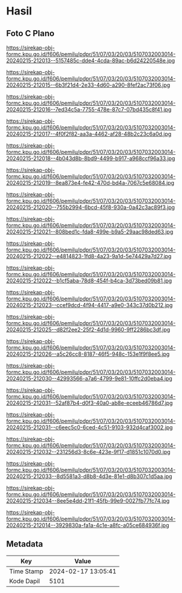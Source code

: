 # Hasil

## Foto C Plano

https://sirekap-obj-formc.kpu.go.id/f606/pemilu/pdpr/51/07/03/20/03/5107032003014-20240215-212013--5157485c-dde4-4cda-89ac-b6d24220548e.jpg

https://sirekap-obj-formc.kpu.go.id/f606/pemilu/pdpr/51/07/03/20/03/5107032003014-20240215-212015--6b3f21d4-2e33-4d60-a290-8fef2ac73f06.jpg

https://sirekap-obj-formc.kpu.go.id/f606/pemilu/pdpr/51/07/03/20/03/5107032003014-20240215-212016--7ed34c5a-7755-478e-87c7-07bd435c8f41.jpg

https://sirekap-obj-formc.kpu.go.id/f606/pemilu/pdpr/51/07/03/20/03/5107032003014-20240215-212017--4f0f2f82-aa3a-4462-af28-48b2c23c6a0d.jpg

https://sirekap-obj-formc.kpu.go.id/f606/pemilu/pdpr/51/07/03/20/03/5107032003014-20240215-212018--4b043d8b-8bd9-4499-b917-a968ccf96a33.jpg

https://sirekap-obj-formc.kpu.go.id/f606/pemilu/pdpr/51/07/03/20/03/5107032003014-20240215-212019--8ea873e4-fe42-470d-bd4a-7067c5e68084.jpg

https://sirekap-obj-formc.kpu.go.id/f606/pemilu/pdpr/51/07/03/20/03/5107032003014-20240215-212020--755b2994-6bcd-45f8-930a-0a42c3ac89f3.jpg

https://sirekap-obj-formc.kpu.go.id/f606/pemilu/pdpr/51/07/03/20/03/5107032003014-20240215-212021--808bed1c-fda8-499e-b9a5-29aac98ded63.jpg

https://sirekap-obj-formc.kpu.go.id/f606/pemilu/pdpr/51/07/03/20/03/5107032003014-20240215-212022--e4814823-1fd8-4a23-9a1d-5e74429a7d27.jpg

https://sirekap-obj-formc.kpu.go.id/f606/pemilu/pdpr/51/07/03/20/03/5107032003014-20240215-212022--b1cf5aba-78d8-454f-b4ca-3d73bed09b81.jpg

https://sirekap-obj-formc.kpu.go.id/f606/pemilu/pdpr/51/07/03/20/03/5107032003014-20240215-212023--ccef9dcd-4f94-4417-a9e0-343c37d0b212.jpg

https://sirekap-obj-formc.kpu.go.id/f606/pemilu/pdpr/51/07/03/20/03/5107032003014-20240215-212025--d82f2ee2-25f2-4d1d-9960-9ff2286bc3df.jpg

https://sirekap-obj-formc.kpu.go.id/f606/pemilu/pdpr/51/07/03/20/03/5107032003014-20240215-212026--a5c26cc8-8187-46f5-948c-153e1f9f8ee5.jpg

https://sirekap-obj-formc.kpu.go.id/f606/pemilu/pdpr/51/07/03/20/03/5107032003014-20240215-212030--42993566-a7a6-4799-9e81-10ffc2d0eba4.jpg

https://sirekap-obj-formc.kpu.go.id/f606/pemilu/pdpr/51/07/03/20/03/5107032003014-20240215-212031--52af87b4-d0f3-40a0-ab8e-eceeb46786d7.jpg

https://sirekap-obj-formc.kpu.go.id/f606/pemilu/pdpr/51/07/03/20/03/5107032003014-20240215-212031--c6eec5c0-6ced-4c51-9103-932d4caf3002.jpg

https://sirekap-obj-formc.kpu.go.id/f606/pemilu/pdpr/51/07/03/20/03/5107032003014-20240215-212032--231256d3-8c6e-423e-9f17-d1851c1070d0.jpg

https://sirekap-obj-formc.kpu.go.id/f606/pemilu/pdpr/51/07/03/20/03/5107032003014-20240215-212033--8d5581a3-d8b8-4d3e-81e1-d8b307c1d5aa.jpg

https://sirekap-obj-formc.kpu.go.id/f606/pemilu/pdpr/51/07/03/20/03/5107032003014-20240215-212034--8ee5e4dd-21f1-45fb-99e9-0027fb77fc74.jpg

https://sirekap-obj-formc.kpu.go.id/f606/pemilu/pdpr/51/07/03/20/03/5107032003014-20240215-212014--3929830a-fa1a-4c1e-a8fc-a05ce684936f.jpg


## Metadata

| Key        | Value               |
| ---------- | ------------------- |
| Time Stamp | 2024-02-17 13:05:41 |
| Kode Dapil | 5101                |



